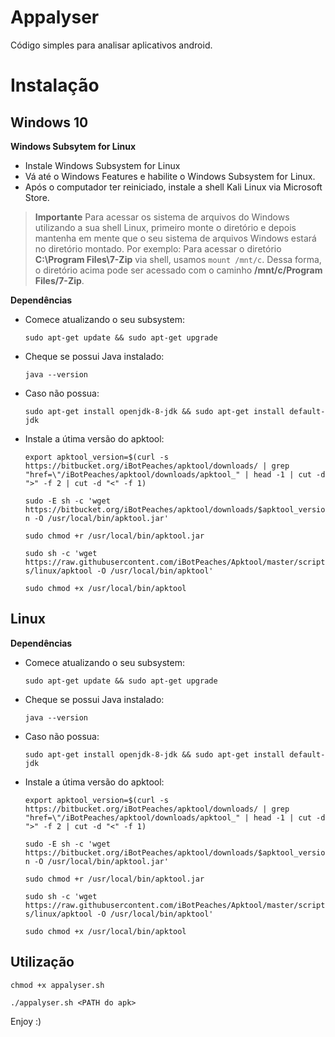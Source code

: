 # Appalyser
Código simples para analisar aplicativos android.


# Instalação

## Windows 10

**Windows Subsytem for Linux**
- Instale Windows Subsystem for Linux
- Vá até o Windows Features e habilite o Windows Subsystem for Linux.
- Após o computador ter reiniciado, instale a shell Kali Linux via Microsoft Store.

>**Importante**
Para acessar os sistema de arquivos do Windows utilizando a sua shell Linux, primeiro monte o diretório e depois mantenha em mente que o seu sistema de arquivos Windows estará no diretório montado. 
Por exemplo:
Para acessar o diretório **C:\Program Files\7-Zip** via shell, usamos `mount /mnt/c`. Dessa forma, o diretório acima pode ser acessado com o caminho **/mnt/c/Program Files/7-Zip**.
 
**Dependências**
- Comece atualizando o seu subsystem:
	
	`sudo apt-get update && sudo apt-get upgrade`
- Cheque se possui Java instalado:
	
	`java --version`
- Caso não possua:

	`sudo apt-get install openjdk-8-jdk && sudo apt-get install default-jdk`
- Instale a útima versão do apktool:
	
	`export apktool_version=$(curl -s https://bitbucket.org/iBotPeaches/apktool/downloads/ | grep "href=\"/iBotPeaches/apktool/downloads/apktool_" | head -1 | cut -d ">" -f 2 | cut -d "<" -f 1)`


	`sudo -E sh -c 'wget https://bitbucket.org/iBotPeaches/apktool/downloads/$apktool_version -O /usr/local/bin/apktool.jar'`


	`sudo chmod +r /usr/local/bin/apktool.jar`
	

	`sudo sh -c 'wget https://raw.githubusercontent.com/iBotPeaches/Apktool/master/scripts/linux/apktool -O /usr/local/bin/apktool'`


	`sudo chmod +x /usr/local/bin/apktool`



## Linux

**Dependências**
- Comece atualizando o seu subsystem:
	
	`sudo apt-get update && sudo apt-get upgrade`
- Cheque se possui Java instalado:
	
	`java --version`
- Caso não possua:

	`sudo apt-get install openjdk-8-jdk && sudo apt-get install default-jdk`
- Instale a útima versão do apktool:
	
	`export apktool_version=$(curl -s https://bitbucket.org/iBotPeaches/apktool/downloads/ | grep "href=\"/iBotPeaches/apktool/downloads/apktool_" | head -1 | cut -d ">" -f 2 | cut -d "<" -f 1)`


	`sudo -E sh -c 'wget https://bitbucket.org/iBotPeaches/apktool/downloads/$apktool_version -O /usr/local/bin/apktool.jar'`


	`sudo chmod +r /usr/local/bin/apktool.jar`
	

	`sudo sh -c 'wget https://raw.githubusercontent.com/iBotPeaches/Apktool/master/scripts/linux/apktool -O /usr/local/bin/apktool'`


	`sudo chmod +x /usr/local/bin/apktool`
	

## Utilização

`chmod +x appalyser.sh`

`./appalyser.sh <PATH do apk>`

Enjoy :)
